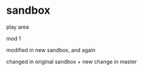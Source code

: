 sandbox
=======

play area

mod 1


modified in new sandbox, and again

changed in original sandbox + new change in master
